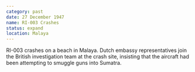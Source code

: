 ```yaml
---
category: past
date: 27 December 1947
name: RI-003 Crashes
status: expand
location: Malaya
---
```

RI-003 crashes on a beach in Malaya. Dutch embassy representatives join the British investigation team at the crash site, insisting that the aircraft had been attempting to smuggle guns into Sumatra.

